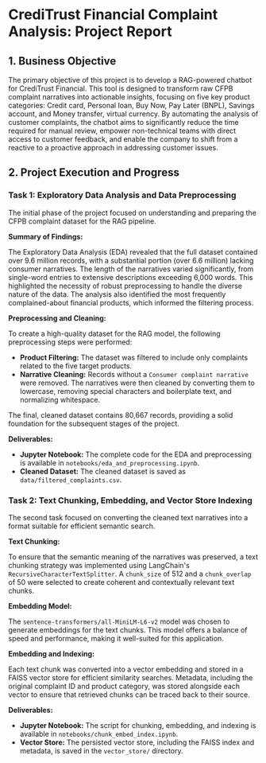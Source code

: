 
# CrediTrust Financial Complaint Analysis: Project Report

## 1. Business Objective

The primary objective of this project is to develop a RAG-powered chatbot for CrediTrust Financial. This tool is designed to transform raw CFPB complaint narratives into actionable insights, focusing on five key product categories: Credit card, Personal loan, Buy Now, Pay Later (BNPL), Savings account, and Money transfer, virtual currency. By automating the analysis of customer complaints, the chatbot aims to significantly reduce the time required for manual review, empower non-technical teams with direct access to customer feedback, and enable the company to shift from a reactive to a proactive approach in addressing customer issues.

## 2. Project Execution and Progress

### Task 1: Exploratory Data Analysis and Data Preprocessing

The initial phase of the project focused on understanding and preparing the CFPB complaint dataset for the RAG pipeline.

**Summary of Findings:**

The Exploratory Data Analysis (EDA) revealed that the full dataset contained over 9.6 million records, with a substantial portion (over 6.6 million) lacking consumer narratives. The length of the narratives varied significantly, from single-word entries to extensive descriptions exceeding 6,000 words. This highlighted the necessity of robust preprocessing to handle the diverse nature of the data. The analysis also identified the most frequently complained-about financial products, which informed the filtering process.

**Preprocessing and Cleaning:**

To create a high-quality dataset for the RAG model, the following preprocessing steps were performed:

*   **Product Filtering:** The dataset was filtered to include only complaints related to the five target products.
*   **Narrative Cleaning:** Records without a `Consumer complaint narrative` were removed. The narratives were then cleaned by converting them to lowercase, removing special characters and boilerplate text, and normalizing whitespace.

The final, cleaned dataset contains 80,667 records, providing a solid foundation for the subsequent stages of the project.

**Deliverables:**

*   **Jupyter Notebook:** The complete code for the EDA and preprocessing is available in `notebooks/eda_and_preprocessing.ipynb`.
*   **Cleaned Dataset:** The cleaned dataset is saved as `data/filtered_complaints.csv`.

### Task 2: Text Chunking, Embedding, and Vector Store Indexing

The second task focused on converting the cleaned text narratives into a format suitable for efficient semantic search.

**Text Chunking:**

To ensure that the semantic meaning of the narratives was preserved, a text chunking strategy was implemented using LangChain's `RecursiveCharacterTextSplitter`. A `chunk_size` of 512 and a `chunk_overlap` of 50 were selected to create coherent and contextually relevant text chunks.

**Embedding Model:**

The `sentence-transformers/all-MiniLM-L6-v2` model was chosen to generate embeddings for the text chunks. This model offers a balance of speed and performance, making it well-suited for this application.

**Embedding and Indexing:**

Each text chunk was converted into a vector embedding and stored in a FAISS vector store for efficient similarity searches. Metadata, including the original complaint ID and product category, was stored alongside each vector to ensure that retrieved chunks can be traced back to their source.

**Deliverables:**

*   **Jupyter Notebook:** The script for chunking, embedding, and indexing is available in `notebooks/chunk_embed_index.ipynb`.
*   **Vector Store:** The persisted vector store, including the FAISS index and metadata, is saved in the `vector_store/` directory.
